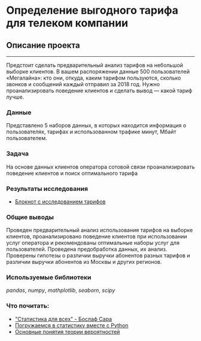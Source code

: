 # Определение выгодного тарифа для телеком компании

## Описание проекта 
--------

Предстоит сделать предварительный анализ тарифов на небольшой выборке клиентов. В вашем распоряжении данные 500 
пользователей «Мегалайна»: кто они, откуда, каким тарифом пользуются, сколько звонков и сообщений каждый отправил
за 2018 год. Нужно проанализировать поведение клиентов и сделать вывод — какой тариф лучше.

### Данные

Представлено 5 наборов данных, в которых находится информация о пользователях, тарифах и использованном трафике минут, Мбайт пользователем.


### Задача

На основе данных клиентов оператора сотовой связи проанализировать поведение клиентов и поиск оптимального тарифа

### Результаты исследования
- [Блокнот с исследованием тарифов](https://nbviewer.org/github/ArtemBonda/ynd_analyses/blob/master/04_tel_rates/difference_tel_rates.ipynb)


### Общие выводы

Проведен предварительный анализ использования тарифов на выборке клиентов,
проанализировано поведение клиентов при использовании услуг оператора и
рекомендованы оптимальные наборы услуг для пользователей. Проведена предобработка
данных, их анализ. Проверены гипотезы о различии выручки абонентов разных тарифов и
различии выручки абонентов из Москвы и других регионов.

### Используемые библиотеки
*pandas*, *numpy*, *mathplotlib*, *seaborn*, *scipy*

### Что почитать:
- ["Статистика для всех" - Бослаф Сара](https://www.ozon.ru/product/statistika-dlya-vseh-boslaf-sara-217051597/?sh=PZ6nu-XR4w)
- [Погружаемся в статистику вместе с Python](https://habr.com/ru/post/557424/)
- [Основные понятия теории вероятностей](https://web.archive.org/web/20201130231139/http://mathhelpplanet.com/static.php?p=osnovnye-ponyatiya-tyeorii-veroyatnostyei)
